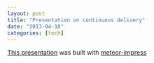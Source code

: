 ```yaml
---
layout: post
title: "Presentation on continuous delivery"
date: "2013-04-18"
categories: [tech]
---
```


[This presentation](http://phillc-cd.meteor.com/) was built with [meteor-impress](https://github.com/phillc/meteor-impress)
